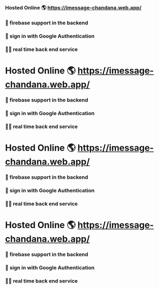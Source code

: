 ### Hosted Online 🌎 https://imessage-chandana.web.app/ ###
### 👊 firebase support in the backend ###
### 👊 sign in with Google Authentication ###
### 🧑‍🚀 real time back end service ###

# Hosted Online 🌎 https://imessage-chandana.web.app/ ###
### 👊 firebase support in the backend ###
### 👊 sign in with Google Authentication ###
### 🧑‍🚀 real time back end service ###
# Hosted Online 🌎 https://imessage-chandana.web.app/ ###
### 👊 firebase support in the backend ###
### 👊 sign in with Google Authentication ###
### 🧑‍🚀 real time back end service ###
# Hosted Online 🌎 https://imessage-chandana.web.app/ ###
### 👊 firebase support in the backend ###
### 👊 sign in with Google Authentication ###
### 🧑‍🚀 real time back end service ###
